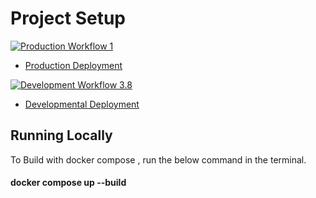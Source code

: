 # Project Setup

[![Production Workflow 1](https://github.com/sumanaashok/IS601_Project_3/actions/workflows/prod.yml/badge.svg)](https://github.com/sumanaashok/IS601_Project_3/actions/workflows/prod.yml)

* [Production Deployment](https://sumana-prod.herokuapp.com/)


[![Development Workflow 3.8](https://github.com/sumanaashok/IS601_Project_3/actions/workflows/dev.yml/badge.svg)](https://github.com/sumanaashok/IS601_Project_3/actions/workflows/dev.yml)

* [Developmental Deployment](https://sumana-dev.herokuapp.com/)



## Running Locally

To Build with docker compose , run the below command in the terminal.
#### docker compose up --build
